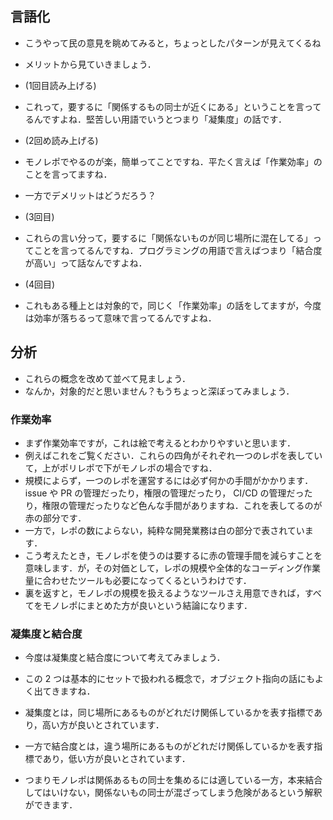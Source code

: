 ## 言語化

- こうやって民の意見を眺めてみると，ちょっとしたパターンが見えてくるね
- メリットから見ていきましょう．
- (1回目読み上げる)
- これって，要するに「関係するもの同士が近くにある」ということを言ってるんですよね．堅苦しい用語でいうとつまり「凝集度」の話です．

- (2回め読み上げる)
- モノレポでやるのが楽，簡単ってことですね．平たく言えば「作業効率」のことを言ってますね．

- 一方でデメリットはどうだろう？
- (3回目)
- これらの言い分って，要するに「関係ないものが同じ場所に混在してる」ってことを言ってるんですね．プログラミングの用語で言えばつまり「結合度が高い」って話なんですよね．

- (4回目)
- これもある種上とは対象的で，同じく「作業効率」の話をしてますが，今度は効率が落ちるって意味で言ってるんですよね．

## 分析

- これらの概念を改めて並べて見ましょう．
- なんか，対象的だと思いません？もうちょっと深ぼってみましょう．

### 作業効率

- まず作業効率ですが，これは絵で考えるとわかりやすいと思います．
- 例えばこれをご覧ください．これらの四角がそれぞれ一つのレポを表していて，上がポリレポで下がモノレポの場合ですね．
- 規模によらず，一つのレポを運営するには必ず何かの手間がかかります．issue や PR の管理だったり，権限の管理だったり， CI/CD の管理だったり，権限の管理だったりなど色んな手間がありますね．これを表してるのが赤の部分です．
- 一方で，レポの数によらない，純粋な開発業務は白の部分で表されています．
- こう考えたとき，モノレポを使うのは要するに赤の管理手間を減らすことを意味します．が，その対価として，レポの規模や全体的なコーディング作業量に合わせたツールも必要になってくるというわけです．
- 裏を返すと，モノレポの規模を扱えるようなツールさえ用意できれば，すべてをモノレポにまとめた方が良いという結論になります．

### 凝集度と結合度

- 今度は凝集度と結合度について考えてみましょう．
- この 2 つは基本的にセットで扱われる概念で，オブジェクト指向の話にもよく出てきますね．
- 凝集度とは，同じ場所にあるものがどれだけ関係しているかを表す指標であり，高い方が良いとされています．
- 一方で結合度とは，違う場所にあるものがどれだけ関係しているかを表す指標であり，低い方が良いとされています．

- つまりモノレポは関係あるもの同士を集めるには適している一方，本来結合してはいけない，関係ないもの同士が混ざってしまう危険があるという解釈ができます．